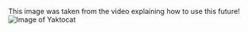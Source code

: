 This image was taken from the video explaining how to use this future!
![Image of Yaktocat](https://octodex.github.com/images/yaktocat.png)
